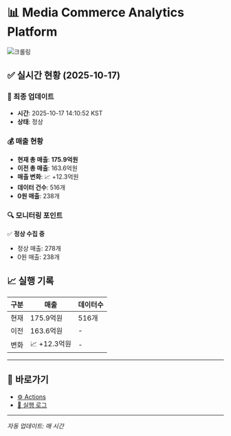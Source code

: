 # 📊 Media Commerce Analytics Platform

![크롤링](https://img.shields.io/badge/크롤링-정상-green)

## ✅ 실시간 현황 (2025-10-17)

### 📍 최종 업데이트
- **시간**: 2025-10-17 14:10:52 KST
- **상태**: 정상

### 💰 매출 현황
- **현재 총 매출**: **175.9억원**
- **이전 총 매출**: 163.6억원
- **매출 변화**: 📈 +12.3억원
- **데이터 건수**: 516개
- **0원 매출**: 238개

### 🔍 모니터링 포인트

✅ **정상 수집 중**
- 정상 매출: 278개
- 0원 매출: 238개


## 📈 실행 기록

| 구분 | 매출 | 데이터수 |
|------|------|----------|
| 현재 | 175.9억원 | 516개 |
| 이전 | 163.6억원 | - |
| 변화 | 📈 +12.3억원 | - |

---

## 🔗 바로가기

- [⚙️ Actions](../../actions)
- [📝 실행 로그](../../actions/workflows/daily_scraping.yml)

---

*자동 업데이트: 매 시간*
